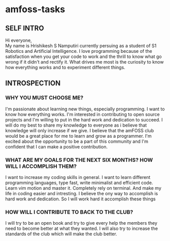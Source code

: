 # amfoss-tasks

## SELF INTRO
Hi everyone,<br>
My name is Hrishikesh S Namputiri currently persuing as a student of S1 Robotics and Artificial Intelligence. I love programming because of the satisfaction when you get your code to work and the thrill to know what go wrong if it didn't and rectify it. What drives me most is the curiosity to know how everything works and to experiment different things.

## INTROSPECTION

### WHY YOU MUST CHOOSE ME?
I'm passionate about learning new things, especially programming. I want to know how everything works. I'm interested in contributing to open source projects and I'm willing to put in the hard work and dedication to succeed. I will do my best to share my knowledge to everyone as i believe that knowledge will only increase if we give. I believe that the amFOSS club would be a great place for me to learn and grow as a programmer. I'm excited about the opportunity to be a part of this community and I'm confident that I can make a positive contribution.

### WHAT ARE MY GOALS FOR THE NEXT SIX MONTHS? HOW WILL I ACCOMPLISH THEM?
I want to increase my coding skills in general. I want to learn different programming languages, type fast, write minimalist and efficient code. Learn vim motion and master it. Completely rely on terminal. And make my life in coding easier and intresting. I believe the ony way to accomplish is hard work and dedication. So I will work hard it accomplish these things

### HOW WILL I CONTRIBUTE TO BACK TO THE CLUB?
I will try to be an open book and try to give every help the members they need to become better at what they wanted. I will also try to increase the standards of the club which will make the club better.
